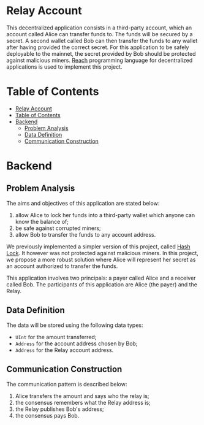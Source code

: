 # Relay Account

This decentralized application consists in a third-party account, which an account called Alice can transfer funds to. The funds will be secured by a secret. A second wallet called Bob can then transfer the funds to any wallet after having provided the correct secret. For this application to be safely deployable to the mainnet, the secret provided by Bob should be protected against malicious miners. [Reach](https://docs.reach.sh/#reach-top) programming language for decentralized applications is used to implement this project.

# Table of Contents

- [Relay Account](#relay-account)
- [Table of Contents](#table-of-contents)
- [Backend](#backend)
  - [Problem Analysis](#problem-analysis)
  - [Data Definition](#data-definition)
  - [Communication Construction](#communication-construction)

# Backend

## Problem Analysis

The aims and objectives of this application are stated below:

1. allow Alice to lock her funds into a third-party wallet which anyone can know the balance of;
2. be safe against corrupted miners;
3. allow Bob to transfer the funds to any account address.

We previously implemented a simpler version of this project, called [Hash Lock](https://github.com/Niceural/hash-lock). It however was not protected against malicious miners. In this project, we propose a more robust solution where Alice will represent her secret as an account authorized to transfer the funds.

This application involves two principals: a payer called Alice and a receiver called Bob.
The participants of this application are Alice (the payer) and the Relay.

## Data Definition

The data will be stored using the following data types:

- `UInt` for the amount transferred;
- `Address` for the account address chosen by Bob;
- `Address` for the Relay account address.

## Communication Construction

The communication pattern is described below:

1. Alice transfers the amount and says who the relay is;
2. the consensus remembers what the Relay address is;
3. the Relay publishes Bob's address;
4. the consensus pays Bob.
